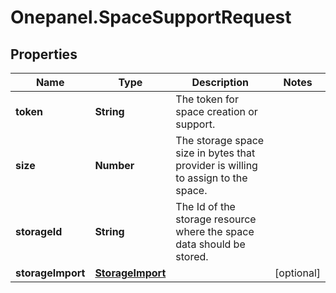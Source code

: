 # Onepanel.SpaceSupportRequest

## Properties
Name | Type | Description | Notes
------------ | ------------- | ------------- | -------------
**token** | **String** | The token for space creation or support. | 
**size** | **Number** | The storage space size in bytes that provider is willing to assign to the space.  | 
**storageId** | **String** | The Id of the storage resource where the space data should be stored.  | 
**storageImport** | [**StorageImport**](StorageImport.md) |  | [optional] 


